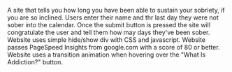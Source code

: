 A site that tells you how long you have been able to sustain your sobriety, if you are so inclined. Users enter their name and thr last day they were not sober into the calendar. Once the submit button is pressed the site will congratulate the user and tell them how may days they've been sober.
Website uses simple hide/show div with CSS and javascript.
Website passes PageSpeed Insights from google.com with a score of 80 or better.
Website uses a transition animation when hovering over the "What Is Addiction?" button.